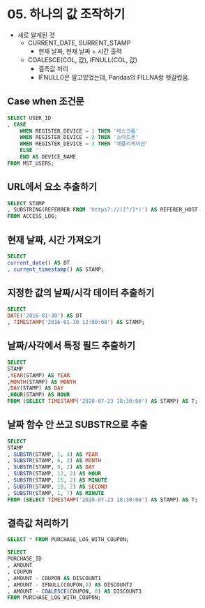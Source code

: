 # 05. 하나의 값 조작하기
* 새로 알게된 것
  * CURRENT_DATE, SURRENT_STAMP
    * 현재 날짜, 현재 날짜 + 시간 출력
  * COALESCE(COL, 값), IFNULL(COL, 값)
    * 결측값 처리
    * IFNULL()은 알고있었는데, Pandas의 FILLNA랑 헷갈렸음.
    

## Case when 조건문

```SQL
SELECT USER_ID
, CASE
	WHEN REGISTER_DEVICE = 1 THEN '데스크톱'
    WHEN REGISTER_DEVICE = 2 THEN '스마트폰'
    WHEN REGISTER_DEVICE = 3 THEN '애플리케이션'
    ELSE ''
    END AS DEVICE_NAME
FROM MST_USERS;
```

## URL에서 요소 추출하기
```SQL
SELECT STAMP
, SUBSTRING(REFERRER FROM 'https?://([^/]*)') AS REFERER_HOST
FROM ACCESS_LOG;
```

## 현재 날짜, 시간 가져오기
```SQL
SELECT
current_date() AS DT
, current_timestamp() AS STAMP;
```

## 지정한 값의 날짜/시각 데이터 추출하기
```SQL
SELECT
DATE('2016-01-30') AS DT
, TIMESTAMP('2016-01-30 12:00:00') AS STAMP;
```

## 날짜/사각에서 특정 필드 추출하기
```SQL
SELECT
STAMP
,YEAR(STAMP) AS YEAR
,MONTH(STAMP) AS MONTH
,DAY(STAMP) AS DAY
,HOUR(STAMP) AS HOUR
FROM (SELECT TIMESTAMP('2020-07-23 18:30:00') AS STAMP) AS T;
```

## 날짜 함수 안 쓰고 SUBSTR으로 추출
```SQL
SELECT
STAMP
, SUBSTR(STAMP, 1, 4) AS YEAR
, SUBSTR(STAMP, 6, 2) AS MONTH
, SUBSTR(STAMP, 9, 2) AS DAY
, SUBSTR(STAMP, 12, 2) AS HOUR
, SUBSTR(STAMP, 15, 2) AS MINUTE
, SUBSTR(STAMP, 18, 2) AS SECOND
, SUBSTR(STAMP, 1, 7) AS MINUTE
FROM (SELECT TIMESTAMP('2020-07-23 18:30:00') AS STAMP) AS T;
```

## 결측값 처리하기
```SQL
SELECT * FROM PURCHASE_LOG_WITH_COUPON;

SELECT 
PURCHASE_ID
, AMOUNT
, COUPON
, AMOUNT - COUPON AS DISCOUNT1
, AMOUNT - IFNULL(COUPON,0) AS DISCOUNT2
, AMOUNT - COALESCE(COUPON, 0) AS DISCOUNT3
FROM PURCHASE_LOG_WITH_COUPON;
```
